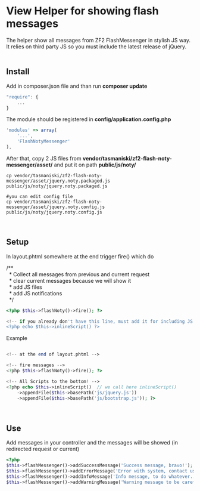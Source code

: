 # View Helper for showing flash messages

The helper show all messages from ZF2 FlashMessenger in stylish JS way.
It relies on third party JS so you must include the latest release of jQuery. <br/> <br/>

## **Install**

Add in composer.json file and than run **composer update**

```javascript
"require": {
    ...
}
```

The module should be registered in **config/application.config.php**

```javascript
'modules' => array(
    '...',
    'FlashNotyMessenger'
),
```

After that, copy 2 JS files from **vendor/tasmaniski/zf2-flash-noty-messenger/asset/** and put it on path **public/js/noty/** <br/>

```shell
cp vendor/tasmaniski/zf2-flash-noty-messenger/asset/jquery.noty.packaged.js public/js/noty/jquery.noty.packaged.js

#you can edit config file
cp vendor/tasmaniski/zf2-flash-noty-messenger/asset/jquery.noty.config.js public/js/noty/jquery.noty.config.js
```

<br/>

## **Setup**

In layout.phtml somewhere at the end trigger fire() which do

/** <br/>
&nbsp; * Collect all messages from previous and current request <br/>
&nbsp; * clear current messages because we will show it <br/>
&nbsp; * add JS files <br/>
&nbsp; * add JS notifications <br/>
&nbsp; */ <br/>

```php
<?php $this->flashNoty()->fire(); ?>

<!-- if you already don't have this line, must add it for including JS files -->
<?php echo $this->inlineScript() ?>
```

Example

```php

<!-- at the end of layout.phtml -->

<!-- fire messages -->
<?php $this->flashNoty()->fire(); ?>

<!-- All Scripts to the bottom! -->
<?php echo $this->inlineScript()  // we call here inlineScript()
    ->appendFile($this->basePath('js/jquery.js'))
    ->appendFile($this->basePath('js/bootstrap.js')); ?>

```

<br/>

## **Use**

Add messages in your controller and the messages will be showed (in redirected request or current)

```php
<?php
$this->flashMessenger()->addSuccessMessage('Success message, bravo!');
$this->flashMessenger()->addErrorMessage('Error with system, contact us.');
$this->flashMessenger()->addInfoMessage('Info message, to do whatever...');
$this->flashMessenger()->addWarningMessage('Warning message to be careful.');
```


